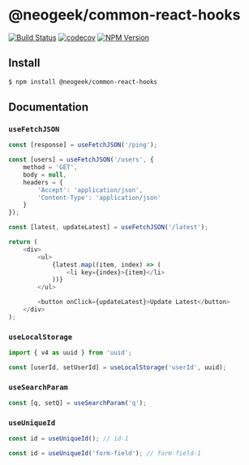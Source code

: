 # @neogeek/common-react-hooks

[![Build Status](https://travis-ci.com/neogeek/common-react-hooks.svg?branch=master)](https://travis-ci.com/neogeek/common-react-hooks)
[![codecov](https://codecov.io/gh/neogeek/common-react-hooks/branch/master/graph/badge.svg)](https://codecov.io/gh/neogeek/common-react-hooks)
[![NPM Version](http://img.shields.io/npm/v/@neogeek/common-react-hooks.svg?style=flat)](https://www.npmjs.org/package/@neogeek/common-react-hooks)

## Install

```bash
$ npm install @neogeek/common-react-hooks
```

## Documentation

### `useFetchJSON`

```javascript
const [response] = useFetchJSON('/ping');
```

```javascript
const [users] = useFetchJSON('/users', {
    method = 'GET',
    body = null,
    headers = {
        'Accept': 'application/json',
        'Content-Type': 'application/json'
    }
});
```

```javascript
const [latest, updateLatest] = useFetchJSON('/latest');

return (
    <div>
        <ul>
            {latest.map((item, index) => (
                <li key={index}>{item}</li>
            ))}
        </ul>

        <button onClick={updateLatest}>Update Latest</button>
    </div>
);
```

### `useLocalStorage`

```javascript
import { v4 as uuid } from 'uuid';

const [userId, setUserId] = useLocalStorage('userId', uuid);
```

### `useSearchParam`

```javascript
const [q, setQ] = useSearchParam('q');
```

### `useUniqueId`

```javascript
const id = useUniqueId(); // id-1
```

```javascript
const id = useUniqueId('form-field'); // form-field-1
```
